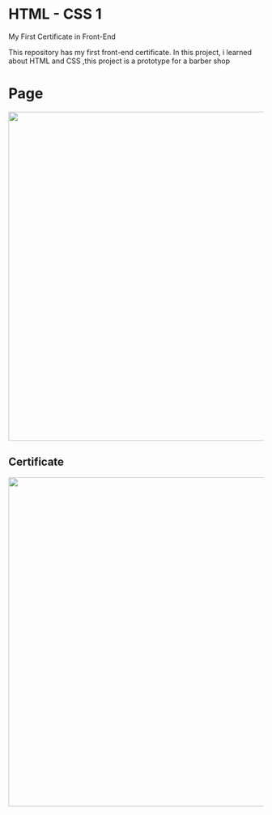 # HTML - CSS 1
My First Certificate in Front-End

This repository has my first front-end certificate. In this project, i learned about HTML and CSS ,this project is a prototype for a barber shop

<h1> Page </h1>
<img src="https://user-images.githubusercontent.com/119316027/207742025-bf64ac77-efed-4519-9230-bf33be0d4e1f.png" width="650px">

<h2> Certificate </h2>

<img src="https://user-images.githubusercontent.com/119316027/207742023-56b297bb-d6a4-47ff-a4e1-58090b08f300.png" width="650px">
